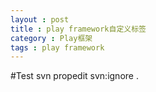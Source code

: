 ```yaml
---
layout : post
title : play framework自定义标签
category : Play框架
tags : play framework 
---
```

#Test
svn propedit svn:ignore .
